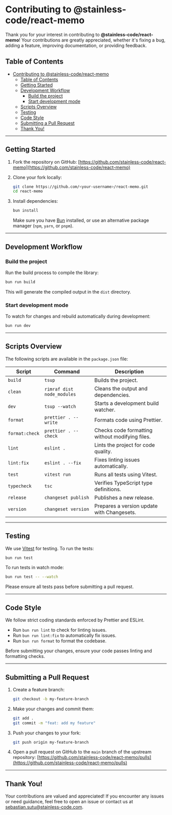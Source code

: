 # Contributing to @stainless-code/react-memo

Thank you for your interest in contributing to **@stainless-code/react-memo**! Your contributions are greatly appreciated, whether it's fixing a bug, adding a feature, improving documentation, or providing feedback.

## Table of Contents

- [Contributing to @stainless-code/react-memo](#contributing-to-stainless-codereact-memo)
  - [Table of Contents](#table-of-contents)
  - [Getting Started](#getting-started)
  - [Development Workflow](#development-workflow)
    - [Build the project](#build-the-project)
    - [Start development mode](#start-development-mode)
  - [Scripts Overview](#scripts-overview)
  - [Testing](#testing)
  - [Code Style](#code-style)
  - [Submitting a Pull Request](#submitting-a-pull-request)
  - [Thank You!](#thank-you)

---

## Getting Started

1. Fork the repository on GitHub:
   [https://github.com/stainless-code/react-memo](https://github.com/stainless-code/react-memo)

2. Clone your fork locally:

   ```bash
   git clone https://github.com/<your-username>/react-memo.git
   cd react-memo
   ```

3. Install dependencies:

   ```bash
   bun install
   ```

   Make sure you have [Bun](https://bun.sh/) installed, or use an alternative package manager (`npm`, `yarn`, or `pnpm`).

---

## Development Workflow

### Build the project

Run the build process to compile the library:

```bash
bun run build
```

This will generate the compiled output in the `dist` directory.

### Start development mode

To watch for changes and rebuild automatically during development:

```bash
bun run dev
```

---

## Scripts Overview

The following scripts are available in the `package.json` file:

| Script         | Command                    | Description                                     |
| -------------- | -------------------------- | ----------------------------------------------- |
| `build`        | `tsup`                     | Builds the project.                             |
| `clean`        | `rimraf dist node_modules` | Cleans the output and dependencies.             |
| `dev`          | `tsup --watch`             | Starts a development build watcher.             |
| `format`       | `prettier . --write`       | Formats code using Prettier.                    |
| `format:check` | `prettier . --check`       | Checks code formatting without modifying files. |
| `lint`         | `eslint .`                 | Lints the project for code quality.             |
| `lint:fix`     | `eslint . --fix`           | Fixes linting issues automatically.             |
| `test`         | `vitest run`               | Runs all tests using Vitest.                    |
| `typecheck`    | `tsc`                      | Verifies TypeScript type definitions.           |
| `release`      | `changeset publish`        | Publishes a new release.                        |
| `version`      | `changeset version`        | Prepares a version update with Changesets.      |

---

## Testing

We use [Vitest](https://vitest.dev/) for testing. To run the tests:

```bash
bun run test
```

To run tests in watch mode:

```bash
bun run test -- --watch
```

Please ensure all tests pass before submitting a pull request.

---

## Code Style

We follow strict coding standards enforced by Prettier and ESLint.

- Run `bun run lint` to check for linting issues.
- Run `bun run lint:fix` to automatically fix issues.
- Run `bun run format` to format the codebase.

Before submitting your changes, ensure your code passes linting and formatting checks.

---

## Submitting a Pull Request

1. Create a feature branch:

   ```bash
   git checkout -b my-feature-branch
   ```

2. Make your changes and commit them:

   ```bash
   git add .
   git commit -m "feat: add my feature"
   ```

3. Push your changes to your fork:

   ```bash
   git push origin my-feature-branch
   ```

4. Open a pull request on GitHub to the `main` branch of the upstream repository:
   [https://github.com/stainless-code/react-memo/pulls](https://github.com/stainless-code/react-memo/pulls)

---

## Thank You!

Your contributions are valued and appreciated! If you encounter any issues or need guidance, feel free to open an issue or contact us at [sebastian.sutu@stainless-code.com](mailto:sebastian.sutu@stainless-code.com).
